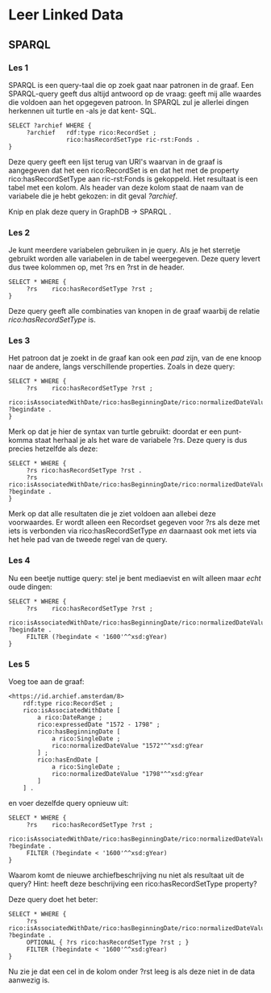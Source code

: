 # Leer Linked Data

## SPARQL

### Les 1
SPARQL is een query-taal die op zoek gaat naar patronen in de graaf. Een SPARQL-query geeft dus altijd antwoord op de vraag: geeft mij alle waardes die voldoen aan het opgegeven patroon. In SPARQL zul je allerlei dingen herkennen uit turtle en -als je dat kent- SQL.

```
SELECT ?archief WHERE {
     ?archief   rdf:type rico:RecordSet ;
                rico:hasRecordSetType ric-rst:Fonds .
}

```

Deze query geeft een lijst terug van URI's waarvan in de graaf is aangegeven dat het een rico:RecordSet is en dat het met de property rico:hasRecordSetType aan ric-rst:Fonds is gekoppeld. Het resultaat is een tabel met een kolom. Als header van deze kolom staat de naam van de variabele die je hebt gekozen: in dit geval _?archief_.

Knip en plak deze query in GraphDB -> SPARQL .

### Les 2
Je kunt meerdere variabelen gebruiken in je query. Als je het sterretje gebruikt worden alle variabelen in de tabel weergegeven. Deze query levert dus twee kolommen op, met ?rs en ?rst in de header.

```
SELECT * WHERE {
     ?rs 	rico:hasRecordSetType ?rst ;
}

```

Deze query geeft alle combinaties van knopen in de graaf waarbij de relatie _rico:hasRecordSetType_ is.

### Les 3
Het patroon dat je zoekt in de graaf kan ook een _pad_ zijn, van de ene knoop naar de andere, langs verschillende properties. Zoals in deze query:

```
SELECT * WHERE {
     ?rs 	rico:hasRecordSetType ?rst ;
     		rico:isAssociatedWithDate/rico:hasBeginningDate/rico:normalizedDateValue ?begindate .
}

```

Merk op dat je hier de syntax van turtle gebruikt: doordat er een punt-komma staat herhaal je als het ware de variabele ?rs. Deze query is dus precies hetzelfde als deze:

```
SELECT * WHERE {
     ?rs rico:hasRecordSetType ?rst .
     ?rs rico:isAssociatedWithDate/rico:hasBeginningDate/rico:normalizedDateValue ?begindate .
}

```

Merk op dat alle resultaten die je ziet voldoen aan allebei deze voorwaardes. Er wordt alleen een Recordset gegeven voor ?rs als deze met iets is verbonden via rico:hasRecordSetType *en* daarnaast ook met iets via het hele pad van de tweede regel van de query.

### Les 4
Nu een beetje nuttige query: stel je bent mediaevist en wilt alleen maar *echt* oude dingen:

```
SELECT * WHERE {
     ?rs 	rico:hasRecordSetType ?rst ;
     		rico:isAssociatedWithDate/rico:hasBeginningDate/rico:normalizedDateValue ?begindate .
     FILTER (?begindate < '1600'^^xsd:gYear)
}

```

### Les 5
Voeg toe aan de graaf:

```
<https://id.archief.amsterdam/8> 
	rdf:type rico:RecordSet ;
    rico:isAssociatedWithDate [
        a rico:DateRange ;
        rico:expressedDate "1572 - 1798" ;
        rico:hasBeginningDate [
            a rico:SingleDate ;
            rico:normalizedDateValue "1572"^^xsd:gYear
        ] ;
        rico:hasEndDate [
            a rico:SingleDate ;
            rico:normalizedDateValue "1798"^^xsd:gYear
        ]
    ] .

```

en voer dezelfde query opnieuw uit:

```
SELECT * WHERE {
     ?rs 	rico:hasRecordSetType ?rst ;
     		rico:isAssociatedWithDate/rico:hasBeginningDate/rico:normalizedDateValue ?begindate .
     FILTER (?begindate < '1600'^^xsd:gYear)
}

```

Waarom komt de nieuwe archiefbeschrijving nu niet als resultaat uit de query? Hint: heeft deze beschrijving een rico:hasRecordSetType property?

Deze query doet het beter:

```
SELECT * WHERE {
     ?rs rico:isAssociatedWithDate/rico:hasBeginningDate/rico:normalizedDateValue ?begindate .
     OPTIONAL { ?rs rico:hasRecordSetType ?rst ; }
     FILTER (?begindate < '1600'^^xsd:gYear)
}

```

Nu zie je dat een cel in de kolom onder ?rst leeg is als deze niet in de data aanwezig is.
